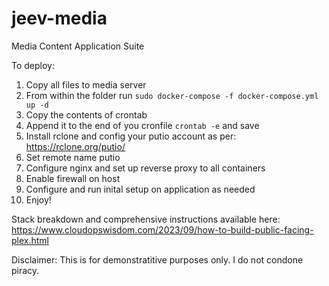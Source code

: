 # jeev-media
Media Content Application Suite

To deploy:

  1. Copy all files to media server
  2. From within the folder run `sudo docker-compose -f docker-compose.yml up -d`
  3. Copy the contents of crontab
  4. Append it to the end of you cronfile `crontab -e` and save
  5. Install rclone and config your putio account as per: https://rclone.org/putio/
  6. Set remote name putio
  7. Configure nginx and set up reverse proxy to all containers
  8. Enable firewall on host
  9. Configure and run inital setup on application as needed
  10. Enjoy!

Stack breakdown and comprehensive instructions available here: https://www.cloudopswisdom.com/2023/09/how-to-build-public-facing-plex.html 

Disclaimer: This is for demonstratitive purposes only. I do not condone piracy.
